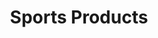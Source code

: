 ---
inv_num: 2010-077
add_credit:
url: 2010-077-sports-products
title: Sports Products
year: '2010'
display_year: '2010'
medium: painted bronze, rubber, and Oakley M-Frame lenses
dims: 2 x 5 x 5 inches
pitch:
ps:
live_url:
youtube:
related_code:
subheading:
download:
commission:
related:
layout: things-i-made
---
